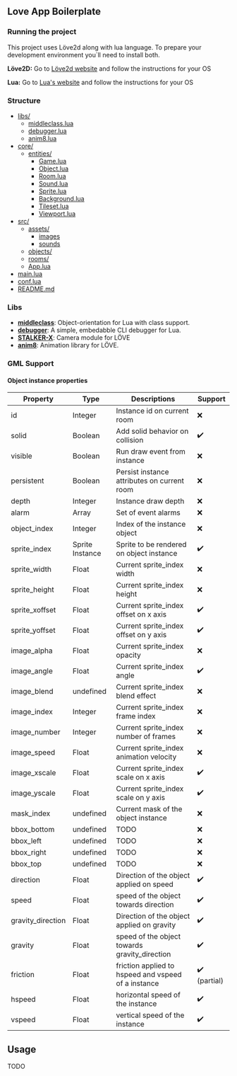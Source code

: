 ## Love App Boilerplate

### Running the project
This project uses Löve2d along with lua language. To prepare your development environment you`ll need to install both.

**Löve2D:** Go to [Löve2d website](https://love2d.org) and follow the instructions for your OS

**Lua:** Go to [Lua's website](https://www.lua.org/start.html) and follow the instructions for your OS

### Structure
* [libs/](./libs)
  * [middleclass.lua](./libs/middleclass.lua)
  * [debugger.lua](./libs/debugger.lua)
  * [anim8.lua](./libs/anim8.lua)
* [core/](./core)
  * [entities/](./core/entities)
    * [Game.lua](./core/entities/Game.lua)
    * [Object.lua](./core/entities/Object.lua)
    * [Room.lua](./core/entities/Room.lua)
    * [Sound.lua](./core/entities/Sound.lua)
    * [Sprite.lua](./core/entities/Sprite.lua)
    * [Background.lua](./core/entities/Background.lua)
    * [Tileset.lua](./core/entities/Tileset.lua)
    * [Viewport.lua](./core/entities/Viewport.lua)
* [src/](./src)
  * [assets/](./src/assets)
    * [images](./src/assets/images)
    * [sounds](./src/assets/sounds)
  * [objects/](./src/objects)
  * [rooms/](./src/rooms)
  * [App.lua](./src/App.lua)
* [main.lua](./main.lua)
* [conf.lua](./conf.lua)
* [README.md](./README.md)

### Libs
- **[middleclass](https://github.com/kikito/middleclass)**: Object-orientation for Lua with class support.
- **[debugger](https://github.com/slembcke/debugger.lua)**: A simple, embedabble CLI debugger for Lua.
- **[STALKER-X](https://github.com/adnzzzzZ/STALKER-X)**: Camera module for LÖVE
- **[anim8](https://github.com/kikito/anim8)**: Animation library for LÖVE.

### GML Support
#### Object instance properties
| Property | Type | Descriptions | Support |
| --- | --- | --- | --- |
| id | Integer | Instance id on current room | :x: |
| solid | Boolean |Add solid behavior on collision | :heavy_check_mark: |
| visible | Boolean |Run draw event from instance | :x: |
| persistent | Boolean | Persist instance attributes on current room | :x: |
| depth | Integer |Instance draw depth | :x: |
| alarm | Array | Set of event alarms |:x: |
| object_index | Integer | Index of the instance object | :x: |
| sprite_index | Sprite Instance | Sprite to be rendered on object instance | :heavy_check_mark: |
| sprite_width | Float | Current sprite_index width | :x: |
| sprite_height | Float | Current sprite_index height | :x: |
| sprite_xoffset | Float | Current sprite_index offset on x axis | :heavy_check_mark: |
| sprite_yoffset | Float | Current sprite_index offset on y axis | :heavy_check_mark: |
| image_alpha | Float | Current sprite_index opacity | :x: |
| image_angle | Float | Current sprite_index angle | :heavy_check_mark: |
| image_blend | undefined | Current sprite_index blend effect | :x: |
| image_index | Integer | Current sprite_index frame index | :x: |
| image_number | Integer | Current sprite_index number of frames | :x: |
| image_speed | Float | Current sprite_index animation velocity | :x: |
| image_xscale | Float | Current sprite_index scale on x axis | :heavy_check_mark: |
| image_yscale | Float | Current sprite_index scale on y axis | :heavy_check_mark: |
| mask_index | undefined | Current mask of the object instance | :x: |
| bbox_bottom | undefined | TODO | :x: |
| bbox_left | undefined | TODO | :x: |
| bbox_right | undefined | TODO | :x: |
| bbox_top | undefined | TODO | :x: |
| direction | Float | Direction of the object applied on speed | :heavy_check_mark: |
| speed | Float | speed of the object towards direction | :heavy_check_mark: |
| gravity_direction | Float | Direction of the object applied on gravity | :heavy_check_mark: |
| gravity | Float | speed of the object towards gravity_direction | :heavy_check_mark: |
| friction | Float | friction applied to hspeed and vspeed of a instance | :heavy_check_mark: (partial) |
| hspeed | Float | horizontal speed of the instance | :heavy_check_mark: |
| vspeed | Float | vertical speed of the instance | :heavy_check_mark: |


## Usage
TODO
